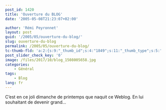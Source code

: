 ```yaml
---
post_id: 1420
title: 'Ouverture du BLOG'
date: '2005-05-08T21:23:07+02:00'

author: 'Rémi Peyronnet'
layout: post
guid: '/2005/05/ouverture-du-blog/'
slug: ouverture-du-blog
permalink: /2005/05/ouverture-du-blog/
tc-thumb-fld: 'a:2:{s:9:"_thumb_id";s:4:"1849";s:11:"_thumb_type";s:5:"thumb";}'
post_slider_check_key: '0'
image: /files/2017/10/blog_1508005658.jpg
categories:
    - Général
tags:
    - Blog
lang: fr
---
```


C’est en ce joli dimanche de printemps que naquit ce Weblog. En lui souhaitant de devenir grand…